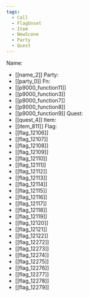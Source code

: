 ```yaml
---
tags:
  - Call
  - FlagUnset
  - Item
  - NewScene
  - Party
  - Quest
---
```

Name:
- [[name_2]]
Party:
- [[party_0]]
Fn:
- [[p9000_function11]]
- [[p9000_function3]]
- [[p9000_function7]]
- [[p9000_function8]]
- [[p9000_function9]]
Quest:
- [[quest_4]]
Item:
- [[item_811]]
Flag:
- [[flag_12106]]
- [[flag_12107]]
- [[flag_12108]]
- [[flag_12109]]
- [[flag_12110]]
- [[flag_12111]]
- [[flag_12112]]
- [[flag_12113]]
- [[flag_12114]]
- [[flag_12115]]
- [[flag_12116]]
- [[flag_12117]]
- [[flag_12118]]
- [[flag_12119]]
- [[flag_12120]]
- [[flag_12121]]
- [[flag_12122]]
- [[flag_12272]]
- [[flag_12273]]
- [[flag_12274]]
- [[flag_12275]]
- [[flag_12276]]
- [[flag_12277]]
- [[flag_12278]]
- [[flag_12279]]
